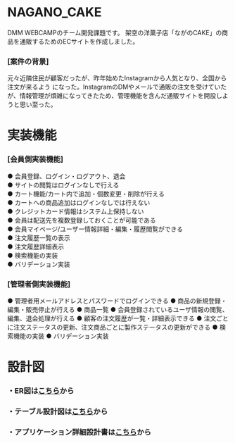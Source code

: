 # NAGANO_CAKE

DMM WEBCAMPのチーム開発課題です。
架空の洋菓子店「ながのCAKE」の商品を通販するためのECサイトを作成しました。
### [案件の背景]
元々近隣住民が顧客だったが、昨年始めたInstagramから人気となり、全国から注文が来るよう
になった。InstagramのDMやメールで通販の注文を受けていたが、情報管理が煩雑になってきたため、管理機能を含んだ通販サイトを開設しようと思い至った。

# 実装機能

### [会員側実装機能]
● 会員登録、ログイン・ログアウト、退会</br>
● サイトの閲覧はログインなしで行える</br>
● カート機能/カート内で追加・個数変更・削除が行える</br>
● カートへの商品追加はログインなしでは行えない</br>
● クレジットカード情報はシステム上保持しない</br>
● 会員は配送先を複数登録しておくことが可能である</br>
● 会員マイページ/ユーザー情報詳細・編集・履歴閲覧ができる</br>
● 注文履歴一覧の表示</br>
● 注文履歴詳細表示</br>
● 検索機能の実装</br>
● バリデーション実装</br>

### [管理者側実装機能]
● 管理者用メールアドレスとパスワードでログインできる
● 商品の新規登録・編集・販売停止が行える
● 商品一覧
● 会員登録されているユーザ情報の閲覧、編集、退会処理が行える
● 顧客の注文履歴が一覧・詳細表示できる
● 注文ごとに注文ステータスの更新、注文商品ごとに製作ステータスの更新ができる
● 検索機能の実装
● バリデーション実装

# 設計図

### ・ER図は[こちら](https://drive.google.com/file/d/1CseqlieC3RVMwD06XJy4RCwh6yJE7rwP/view?usp=sharing)から
### ・テーブル設計図は[こちら](https://drive.google.com/file/d/1CseqlieC3RVMwD06XJy4RCwh6yJE7rwP/view?usp=sharing)から
### ・アプリケーション詳細設計書は[こちら](https://docs.google.com/spreadsheets/d/1stNAiUbfw087V6uJi99C5hNpvmy46xlaPfmZls96aaw/edit?usp=sharing)から
